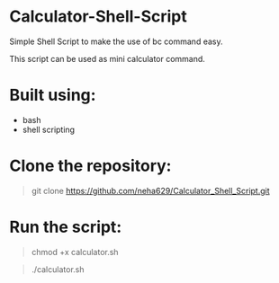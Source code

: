 # Calculator-Shell-Script

Simple Shell Script to make the use of bc command easy.

This script can be used as mini calculator command.

# Built using:
* bash
* shell scripting

# Clone the repository:
> git clone https://github.com/neha629/Calculator_Shell_Script.git

# Run the script:
> chmod +x calculator.sh

> ./calculator.sh
